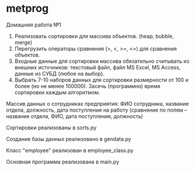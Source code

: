 # metprog
Домашняя работа №1
1) Реализовать сортировки для массива объектов. (heap, bubble, merge)
2) Перегрузить операторы сравнения (>, <, >=, <=) для сравнения
объектов.
3) Входные данные для сортировки массива обязательно считывать из
внешних источников: текстовый файл, файл MS Excel, MS Access,
данные из СУБД (любое на выбор).
4) Выбрать 7-10 наборов данных для сортировки размерности от 100 и
более (но не менее 100000). Засечь (программно) время сортировки
каждым алгоритмом.

Массив данных о сотрудниках предприятия: ФИО сотрудника, название отдела, должность, дата поступления на работу (сравнение по полям – название отдела, ФИО, дата поступления, должность)

Сортировки реализованы в sorts.py

Создание базы данных реализовано в gendata.py

Класс "employee" реализован в employee_class.py

Основная программа реализована в main.py
